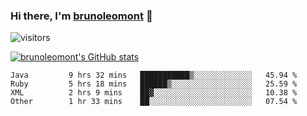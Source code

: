 ### Hi there, I'm [brunoleomont](https://www.linkedin.com/in/brunoleomont/) 👋

![visitors](https://visitor-badge.glitch.me/badge?page_id=page.id)

[![brunoleomont's GitHub stats](https://github-readme-stats.vercel.app/api?username=brunoleomont)](https://github.com/brunoleomont/github-readme-stats)

<!--START_SECTION:waka-->

```text
Java         9 hrs 32 mins   ███████████▒░░░░░░░░░░░░░   45.94 %
Ruby         5 hrs 18 mins   ██████▒░░░░░░░░░░░░░░░░░░   25.59 %
XML          2 hrs 9 mins    ██▓░░░░░░░░░░░░░░░░░░░░░░   10.38 %
Other        1 hr 33 mins    ██░░░░░░░░░░░░░░░░░░░░░░░   07.54 %
```

<!--END_SECTION:waka-->

<!--
**brunoleomont/brunoleomont** is a ✨ _special_ ✨ repository because its `README.md` (this file) appears on your GitHub profile.

Here are some ideas to get you started:

- 🔭 I’m currently working on ...
- 🌱 I’m currently learning ...
- 👯 I’m looking to collaborate on ...
- 🤔 I’m looking for help with ...
- 💬 Ask me about ...
- 📫 How to reach me: ...
- 😄 Pronouns: ...
- ⚡ Fun fact: ...
-->
